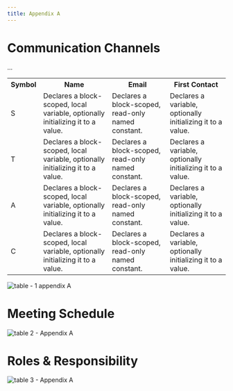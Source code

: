 ```yaml
---
title: Appendix A
---
```


# Communication Channels 
<table>
  <tr>
    <th>        Symbol       </th>
    <th>        Name         </th>
    <th>        Email        </th>
    <th>     First Contact   </th>
  </tr>
  <tr>
      <td>
      S
      </td>
      <td>
      Declares a block-scoped, local variable, optionally initializing it to a value.
      </td>
      <td>
      Declares a block-scoped, read-only named constant.
      </td>
      <td>
      Declares a variable, optionally initializing it to a value.
      </td>  
  </tr>
  <tr>
      <td>
      T
      </td>
      <td>
      Declares a block-scoped, local variable, optionally initializing it to a value.
      </td>
      <td>
      Declares a block-scoped, read-only named constant.
      </td>
      <td>
      Declares a variable, optionally initializing it to a value.
      </td>  
  </tr>
  <tr>
      <td>
      A
      </td>
      <td>
      Declares a block-scoped, local variable, optionally initializing it to a value.
      </td>
      <td>
      Declares a block-scoped, read-only named constant.
      </td>
      <td>
      Declares a variable, optionally initializing it to a value.
      </td>  
  </tr>
  <tr>
      <td>
      C
      </td>
      <td>
      Declares a block-scoped, local variable, optionally initializing it to a value.
      </td>
      <td>
      Declares a block-scoped, read-only named constant.
      </td>
      <td>
      Declares a variable, optionally initializing it to a value.
      </td>  
  </tr>
  ...
</table>

![table - 1 appendix A ](https://github.com/EGR314-Spring2024-Team303/EGR314-Spring2024-Team303.github.io/assets/156623314/f56587fe-2944-4b9b-94a2-48fcaeb8c9c3)

# Meeting Schedule

![table 2 - Appendix A](https://github.com/EGR314-Spring2024-Team303/EGR314-Spring2024-Team303.github.io/assets/156623314/e7e16515-96d2-454e-be08-1c6b7beb69a5)

# Roles & Responsibility

![table 3 - Appendix A ](https://github.com/EGR314-Spring2024-Team303/EGR314-Spring2024-Team303.github.io/assets/156623314/e9e94139-7d8a-432e-abe4-b863968a4f1c)

